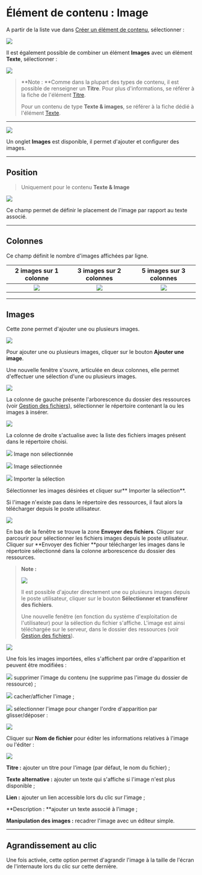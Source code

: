 # Élément de contenu : Image

A partir de la liste vue dans [Créer un élément de contenu](/types-de-contenu/creer-un-element-de-contenu.md), sélectionner :

![](/assets/add_content_images.png)

Il est également possible de combiner un élément **Images** avec un élément **Texte**, sélectionner :

![](/assets/add_content_texte_images.png)

> **Note : **Comme dans la plupart des types de contenu, il est possible de renseigner un **Titre**. Pour plus d'informations, se référer à la fiche de l'élément [Titre](/types-de-contenu/types-de-contenu/titre.md).
>
> Pour un contenu de type **Texte & images**, se référer à la fiche dédié à l'élément [Texte](/types-de-contenu/types-de-contenu/texte.md).

---

![](/assets/add_content_images_ong.png)

Un onglet **Images** est disponible, il permet d'ajouter et configurer des images.

---

## Position

> Uniquement pour le contenu **Texte & Image**

![](/assets/add_content_img_pos.png)

Ce champ permet de définir le placement de l'image par rapport au texte associé.

---

## **Colonnes**

Ce champ définit le nombre d'images affichées par ligne.

| 2 images sur 1 colonne | 3 images sur 2 colonnes | 5 images sur 3 colonnes |
| :---: | :---: | :---: |
| ![](/assets/add_content_img_ex3.png) | ![](/assets/add_content_img_ex1.png) | ![](/assets/add_content_img_ex2.png) |

---

## **Images**

Cette zone permet d'ajouter une ou plusieurs images.

![](/assets/add_content_btn_add1.png)

Pour ajouter une ou plusieurs images, cliquer sur le bouton **Ajouter une image**.

Une nouvelle fenêtre s'ouvre, articulée en deux colonnes, elle permet d'effectuer une sélection d'une ou plusieurs images.

![](/assets/add_content_file1.png)

La colonne de gauche présente l'arborescence du dossier des ressources \(voir [Gestion des fichiers](https://www.gitbook.com/book/agrosup-dijon-eduter/guide-utilisation-typo3/edit#)\), sélectionner le répertoire contenant la ou les images à insérer.

![](/assets/add_content_file2.png)

La colonne de droite s'actualise avec la liste des fichiers images présent dans le répertoire choisi.

![](/assets/btn_selection_off.png) Image non sélectionnée

![](/assets/btn_selection_on.png) Image sélectionnée

![](/assets/btn_import.png) Importer la sélection

Sélectionner les images désirées et cliquer sur** Importer la sélection**.

Si l'image n'existe pas dans le répertoire des ressources, il faut alors la télécharger depuis le poste utilisateur.

![](/assets/file_upload.png)

En bas de la fenêtre se trouve la zone **Envoyer des fichiers**. Cliquer sur parcourir pour sélectionner les fichiers images depuis le poste utilisateur. Cliquer sur **Envoyer des fichier **pour télécharger les images dans le répertoire sélectionné dans la colonne arborescence du dossier des ressources.

> **Note :**
>
> ![](/assets/btn_import_img.png)
>
> Il est possible d'ajouter directement une ou plusieurs images depuis le poste utilisateur, cliquer sur le bouton **Sélectionner et transférer des fichiers**.
>
> Une nouvelle fenêtre \(en fonction du système d'exploitation de l'utilisateur\) pour la sélection du fichier s'affiche. L'image est ainsi téléchargée sur le serveur, dans le dossier des ressources \(voir [Gestion des fichiers](https://www.gitbook.com/book/agrosup-dijon-eduter/guide-utilisation-typo3/edit#)\).

![](/assets/add_content_img_list.png)

Une fois les images importées, elles s'affichent par ordre d'apparition et peuvent être modifiées :

![](/assets/rm_btn.png) supprimer l'image du contenu \(ne supprime pas l'image du dossier de ressource\) ;

![](/assets/hide_btn.png) cacher/afficher l'image ;

![](/assets/btn_select.png) sélectionner l'image pour changer l'ordre d'apparition par glisser/déposer :

![](/assets/add_content_img_order.png)

Cliquer sur **Nom de fichier** pour éditer les informations relatives à l'image ou l'éditer :

![](/assets/add_content_img_edit.png)

**Titre :** ajouter un titre pour l'image \(par défaut, le nom du fichier\) ;

**Texte alternative :** ajouter un texte qui s'affiche si l'image n'est plus disponible ;

**Lien :** ajouter un lien accessible lors du clic sur l'image ;

**Description : **ajouter un texte associé à l'image ;

**Manipulation des images :** recadrer l'image avec un éditeur simple.

---

## Agrandissement au clic

Une fois activée, cette option permet d'agrandir l'image à la taille de l'écran de l'internaute lors du clic sur cette dernière.

